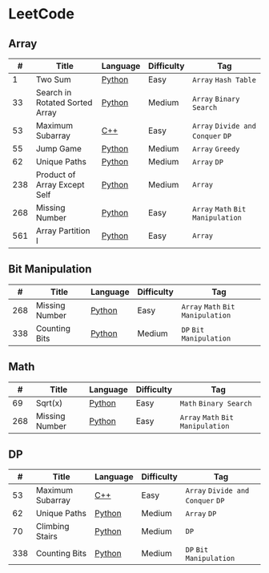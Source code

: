 

# LeetCode

## Array

| #  | Title        |Language       |Difficulty       |Tag                |
| ---- | ------------ | ------------- | --------------- | ----------------- |
| 1  | Two Sum      | [Python](https://github.com/zjjyh96/LeetCode/blob/master/Python/001.py)        |Easy             |`Array` `Hash Table`   |
| 33 | Search in Rotated Sorted Array | [Python](https://github.com/zjjyh96/LeetCode/blob/master/Python/033.py)        |Medium           |`Array` `Binary Search`       |
| 53 | Maximum Subarray    | [C++](https://github.com/zjjyh96/LeetCode/blob/master/C%2B%2B/053.cpp) |Easy           |`Array` `Divide and Conquer` `DP`       |
| 55 | Jump Game    | [Python](https://github.com/zjjyh96/LeetCode/blob/master/Python/055.py)        |Medium           |`Array` `Greedy`       |
| 62 | Unique Paths | [Python](https://github.com/zjjyh96/LeetCode/blob/master/Python/062.py)        |Medium           |`Array` `DP`       |
| 238| Product of Array Except Self | [Python](https://github.com/zjjyh96/LeetCode/blob/master/Python/238.py)        |Medium           |`Array`       |
| 268| Missing Number    | [Python](https://github.com/zjjyh96/LeetCode/blob/master/Python/268.py)   |Easy           |`Array` `Math` `Bit Manipulation`       |
| 561| Array Partition I    | [Python](https://github.com/zjjyh96/LeetCode/blob/master/Python/561.py)|Easy           |`Array`       |

## Bit Manipulation

| #    | Title        |Language       |Difficulty       |Tag                |
| ---- | ------------ | ------------- | --------------- | ----------------- |
| 268  | Missing Number  | [Python](https://github.com/zjjyh96/LeetCode/blob/master/Python/268.py)     |Easy             |`Array` `Math` `Bit Manipulation`       |
| 338  | Counting Bits   | [Python](https://github.com/zjjyh96/LeetCode/blob/master/Python/338.py)     |Medium           |`DP` `Bit Manipulation`  |


## Math

| #    | Title        |Language       |Difficulty       |Tag                |
| ---- | ------------ | ------------- | --------------- | ----------------- |
| 69   | Sqrt(x)         | [Python](https://github.com/zjjyh96/LeetCode/blob/master/Python/069.py)     |Easy             |`Math` `Binary Search`  |
| 268  | Missing Number  | [Python](https://github.com/zjjyh96/LeetCode/blob/master/Python/268.py)     |Easy             |`Array` `Math` `Bit Manipulation`       |

## DP

| #    | Title        |Language       |Difficulty       |Tag                |
| ---- | ------------ | ------------- | --------------- | ----------------- |
| 53 | Maximum Subarray    | [C++](https://github.com/zjjyh96/LeetCode/blob/master/C%2B%2B/053.cpp) |Easy           |`Array` `Divide and Conquer` `DP`       |
| 62 | Unique Paths | [Python](https://github.com/zjjyh96/LeetCode/blob/master/Python/062.py)        |Medium           |`Array` `DP`       |
| 70 | Climbing Stairs | [Python](https://github.com/zjjyh96/LeetCode/blob/master/Python/070.py)        |Medium           |`DP`       |
| 338  | Counting Bits   | [Python](https://github.com/zjjyh96/LeetCode/blob/master/Python/338.py)     |Medium           |`DP` `Bit Manipulation`  |
